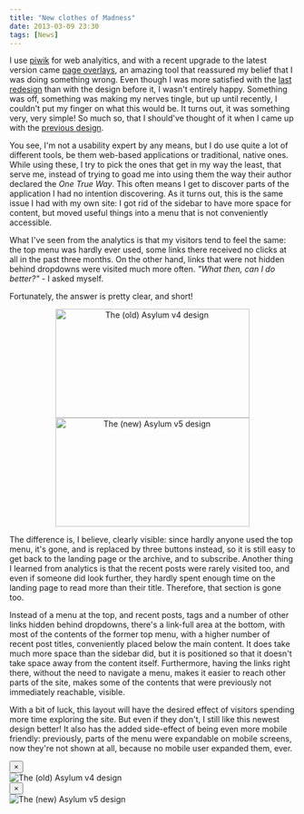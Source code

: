 ```yaml
---
title: "New clothes of Madness"
date: 2013-03-09 23:30
tags: [News]
---
```


I use [piwik][piwik] for web analyitics, and with a recent upgrade to
the latest version came [page overlays][piwik:page-overlays], an
amazing tool that reassured my belief that I was doing something
wrong. Even though I was more satisfied with the
[last redesign][asylum:more-madness] than with the design before it, I
wasn't entirely happy. Something was off, something was making my
nerves tingle, but up until recently, I couldn't put my finger on what
this would be. It turns out, it was something very, very simple! So
much so, that I should've thought of it when I came up with the
[previous design][asylum:more-madness].

You see, I'm not a usability expert by any means, but I do use quite a
lot of different tools, be them web-based applications or traditional,
native ones. While using these, I try to pick the ones that get in my
way the least, that serve me, instead of trying to goad me into using
them the way their author declared the <em>One True Way</em>. This
often means I get to discover parts of the application I had no
intention discovering. As it turns out, this is the same issue I had
with my own site: I got rid of the sidebar to have more space for
content, but moved useful things into a menu that is not conveniently
accessible.

What I've seen from the analytics is that my visitors tend to feel the
same: the top menu was hardly ever used, some links there received no
clicks at all in the past three months. On the other hand, links that
were not hidden behind dropdowns were visited much more
often. <em>"What then, can I do better?"</em> - I asked myself.

Fortunately, the answer is pretty clear, and short!

 [piwik]: http://piwik.org/
 [piwik:page-overlays]: http://piwik.org/docs/page-overlay/
 [asylum:more-madness]: /blog/2013/01/27/some-more-madness/

<!-- more -->

<p class="inline" style="text-align: center">
 <a href="/assets/asylum/images/posts/some-more-madness/asylum-front-page.v4.png"
    data-toggle="lightbox" data-target="#lb-v4">
  <img class="img-polaroid inline rel-tooltip" width="342" height="192"
   alt="The (old) Asylum v4 design" title="The (old) Asylum v4 design"
   data-placement="left"
   src="/assets/asylum/images/posts/some-more-madness/asylum-front-page.v4.thumb.png">
 </a>
 <a href="/assets/asylum/images/posts/straight-jacket/asylum-front-page.v5.png"
    data-toggle="lightbox" data-target="#lb-v5">
  <img class="img-polaroid inline rel-tooltip" width="342" height="192"
   alt="The (new) Asylum v5 design" title="The (new) Asylum v5 design"
   data-placement="right"
   src="/assets/asylum/images/posts/straight-jacket/asylum-front-page.v5.thumb.png">
 </a>
</p>

The difference is, I believe, clearly visible: since hardly anyone
used the top menu, it's gone, and is replaced by three buttons
instead, so it is still easy to get back to the landing page or the
archive, and to subscribe. Another thing I learned from analytics is
that the recent posts were rarely visited too, and even if someone did
look further, they hardly spent enough time on the landing page to
read more than their title. Therefore, that section is gone too.

Instead of a menu at the top, and recent posts, tags and a number of
other links hidden behind dropdowns, there's a link-full area at the
bottom, with most of the contents of the former top menu, with a
higher number of recent post titles, conveniently placed below the
main content. It does take much more space than the sidebar did, but
it is positioned so that it doesn't take space away from the content
itself. Furthermore, having the links right there, without the need to
navigate a menu, makes it easier to reach other parts of the site,
makes some of the contents that were previously not immediately
reachable, visible.

With a bit of luck, this layout will have the desired effect of
visitors spending more time exploring the site. But even if they
don't, I still like this newest design better! It also has the added
side-effect of being even more mobile friendly: previously, parts of
the menu were expandable on mobile screens, now they're not shown at
all, because no mobile user expanded them, ever.

<div id="lb-v4" class="lightbox hide fade" tabindex="-1" role="dialog" aria-hidden="true">
    <div class='lightbox-header'>
        <button type="button" class="close" data-dismiss="lightbox" aria-hidden="true">&times;</button>
    </div>
    <div class='lightbox-content'>
        <img src="/assets/asylum/images/posts/some-more-madness/asylum-front-page.v4.png"
             alt="The (old) Asylum v4 design">
    </div>
</div>

<div id="lb-v5" class="lightbox hide fade" tabindex="-1" role="dialog" aria-hidden="true">
    <div class='lightbox-header'>
        <button type="button" class="close" data-dismiss="lightbox" aria-hidden="true">&times;</button>
    </div>
    <div class='lightbox-content'>
        <img src="/assets/asylum/images/posts/straight-jacket/asylum-front-page.v5.png"
             alt="The (new) Asylum v5 design">
    </div>
</div>

<link href="//cdnjs.cloudflare.com/ajax/libs/bootstrap-lightbox/0.5/bootstrap-lightbox.min.css"
      rel="stylesheet">
<script src="//cdnjs.cloudflare.com/ajax/libs/bootstrap-lightbox/0.5/bootstrap-lightbox.js"
        type="text/javascript"></script>
